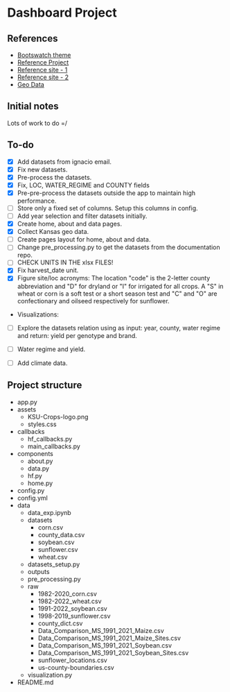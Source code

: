 # Dashboard Project

## References

* [Bootswatch theme](https://bootswatch.com/lumen/)
* [Reference Project](https://github.com/fiakoenjiniring/rainfall/tree/main)
* [Reference site - 1](http://ramwheatdb.com/headtohead.php)
* [Reference site - 2](https://www.myfields.info/crop-data)
* [Geo Data](https://public.opendatasoft.com/explore/dataset/us-county-boundaries)

## Initial notes
Lots of work to do =/

## To-do

- [x] Add datasets from ignacio email.
- [x] Fix new datasets.
- [x] Pre-process the datasets.
- [x] Fix, LOC, WATER_REGIME and COUNTY fields
- [x] Pre-pre-process the datasets outside the app to maintain high performance. 
- [ ] Store only a fixed set of columns. Setup this columns in config.
- [ ] Add year selection and filter datasets initially.
- [x] Create home, about and data pages.
- [x] Collect Kansas geo data.
- [ ] Create pages layout for home, about and data.
- [ ] Change pre_processing.py to get the datasets from the documentation repo.
- [ ] CHECK UNITS IN THE xlsx FILES!
- [x] Fix harvest_date unit.
- [x] Figure site/loc acronyms: The location "code" is the 2-letter county abbreviation and "D" for dryland or "I" for irrigated for all crops. A "S" in wheat or corn is a soft test or a short season test and "C" and "O" are confectionary and oilseed respectively for sunflower. 

* Visualizations:
- [ ] Explore the datasets relation using as input: year, county, water regime and return: yield per genotype and brand.
- [ ] Water regime and yield.
- [ ] Add climate data.


## Project structure
- app.py
- assets
  - KSU-Crops-logo.png
  - styles.css
- callbacks
  - hf_callbacks.py
  - main_callbacks.py
- components
  - about.py
  - data.py
  - hf.py
  - home.py
- config.py
- config.yml
- data
  - data_exp.ipynb
  - datasets
    - corn.csv
    - county_data.csv
    - soybean.csv
    - sunflower.csv
    - wheat.csv
  - datasets_setup.py
  - outputs
  - pre_processing.py
  - raw
    - 1982-2020_corn.csv
    - 1982-2022_wheat.csv
    - 1991-2022_soybean.csv
    - 1998-2019_sunflower.csv
    - county_dict.csv
    - Data_Comparison_MS_1991_2021_Maize.csv
    - Data_Comparison_MS_1991_2021_Maize_Sites.csv
    - Data_Comparison_MS_1991_2021_Soybean.csv
    - Data_Comparison_MS_1991_2021_Soybean_Sites.csv
    - sunflower_locations.csv
    - us-county-boundaries.csv
  - visualization.py
- README.md
